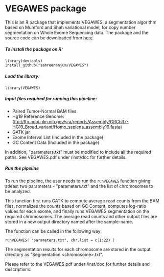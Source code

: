 # VEGAWES package

This is an R package that implements VEGAWES, a segmentation algorithm based on Mumford and Shah variational model, for copy number segmentation on Whole Exome Sequencing data. 
The package and the source code can be downloaded from [here](https://github.com/samreenanjum/VEGAWES). 

##### To install the package on R:

    library(devtools)
    install_github("samreenanjum/VEGAWES")

##### Load the library:

    library(VEGAWES)

##### Input files required for running this pipeline: 

* Paired Tumor-Normal BAM files
* Hg19 Reference Genome: (ftp://ftp.ncbi.nlm.nih.gov/sra/reports/Assembly/GRCh37-HG19_Broad_variant/Homo_sapiens_assembly19.fasta)
* GATK jar
* Exome Interval List (Included in the package)
* GC Content Data (Included in the package)

In addition, "parameters.txt" must be modified to include all the required paths. See VEGAWES.pdf under /inst/doc for further details.

##### Run the pipeline

To run the pipeline, the user needs to run the `runVEGAWES` function giving atleast two parameters - "parameters.txt" and the list of chromosomes to be analyzed. 

This function first runs GATK to compute average read counts from the BAM files, normalizes the counts based on GC Content, computes log-ratio values for each exome, and finally runs VEGAWES segmentation on the required chromosomes. The average read counts and other output files are stored in a new output directory named after the sample-name. 

The function can be called in the following way:

    runVEGAWES( "parameters.txt", chr.list = c(1:22) )

The segmentation results for each chromosome are stored in the output directory as "Segmentation.\<chromosome\>.txt". 


Please refer to the VEGAWES.pdf under /inst/doc for further details and descriptions.
